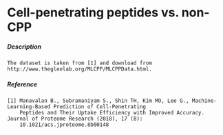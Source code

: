 # Cell-penetrating peptides vs. non-CPP 

##### Description 

    The dataset is taken from [1] and download from http://www.thegleelab.org/MLCPP/MLCPPData.html.
    
##### Reference

    [1] Manavalan B., Subramaniyam S., Shin TH, Kim MO, Lee G., Machine-Learning-Based Prediction of Cell-Penetrating 
        Peptides and Their Uptake Efficiency with Improved Accuracy. Journal of Proteome Research (2018), 17 (8):
        10.1021/acs.jproteome.8b00148 